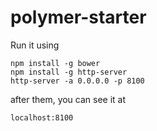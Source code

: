 polymer-starter
===============

Run it using
```
npm install -g bower
npm install -g http-server
http-server -a 0.0.0.0 -p 8100
```
after them, you can see it at
```
localhost:8100
```
